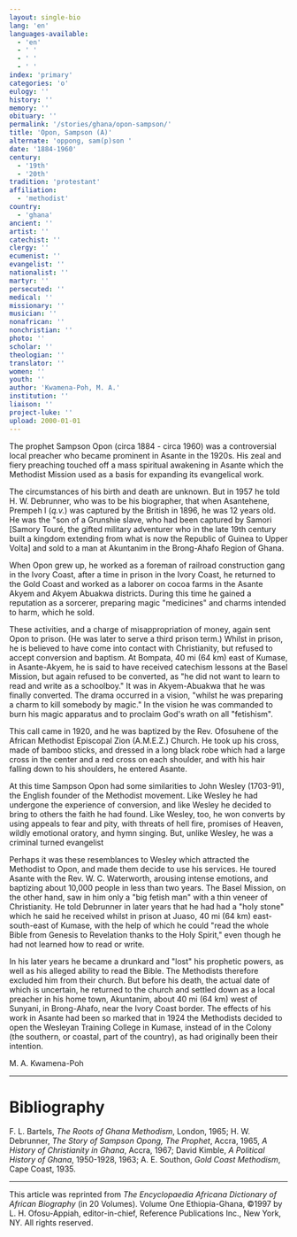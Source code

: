 ```yaml
---
layout: single-bio
lang: 'en'
languages-available:
  - 'en'
  - ' '
  - ' '
  - ' '
index: 'primary'
categories: 'o'
eulogy: ''
history: ''
memory: ''
obituary: ''
permalink: '/stories/ghana/opon-sampson/'
title: 'Opon, Sampson (A)'
alternate: 'oppong, sam(p)son '
date: '1884-1960'
century:
  - '19th'
  - '20th'
tradition: 'protestant'
affiliation:
  - 'methodist'
country:
  - 'ghana'
ancient: ''
artist: ''
catechist: ''
clergy: ''
ecumenist: ''
evangelist: ''
nationalist: ''
martyr: ''
persecuted: ''
medical: ''
missionary: ''
musician: ''
nonafrican: ''
nonchristian: ''
photo: ''
scholar: ''
theologian: ''
translator: ''
women: ''
youth: ''
author: 'Kwamena-Poh, M. A.'
institution: ''
liaison: ''
project-luke: ''
upload: 2000-01-01
---
```



The prophet Sampson Opon (circa 1884 - circa 1960) was a controversial local preacher who became prominent in Asante in the 1920s. His zeal and fiery preaching touched off a mass spiritual awakening in Asante which the Methodist Mission used as a basis for expanding its evangelical work.

The circumstances of his birth and death are unknown. But in 1957 he told H. W. Debrunner, who was to be his biographer, that when Asantehene, Prempeh I (*q.v.*) was captured by the British in 1896, he was 12 years old. He was the "son of a Grunshie slave, who had been captured by Samori [Samory Touré, the gifted military adventurer who in the late 19th century built a kingdom extending from what is now the Republic of Guinea to Upper Volta] and sold to a man at Akuntanim in the Brong-Ahafo Region of Ghana.

When Opon grew up, he worked as a foreman of railroad construction gang in the Ivory Coast, after a time in prison in the Ivory Coast, he returned to the Gold Coast and worked as a laborer on cocoa farms in the Asante Akyem and Akyem Abuakwa districts. During this time he gained a reputation as a sorcerer, preparing magic "medicines" and charms intended to harm, which he sold.

These activities, and a charge of misappropriation of money, again sent Opon to prison. (He was later to serve a third prison term.) Whilst in prison, he is believed to have come into contact with Christianity, but refused to accept conversion and baptism. At Bompata, 40 mi (64 km) east of Kumase, in Asante-Akyem, he is said to have received catechism lessons at the Basel Mission, but again refused to be converted, as "he did not want to learn to read and write as a schoolboy." It was in Akyem-Abuakwa that he was finally converted. The drama occurred in a vision, "whilst he was preparing a charm to kill somebody by magic." In the vision he was commanded to burn his magic apparatus and to proclaim God's wrath on all "fetishism".

This call came in 1920, and he was baptized by the Rev. Ofosuhene of the African Methodist Episcopal Zion (A.M.E.Z.) Church. He took up his cross, made of bamboo sticks, and dressed in a long black robe which had a large cross in the center and a red cross on each shoulder, and with his hair falling down to his shoulders, he entered Asante.

At this time Sampson Opon had some similarities to John Wesley (1703-91), the English founder of the Methodist movement. Like Wesley he had undergone the experience of conversion, and like Wesley he decided to bring to others the faith he had found. Like Wesley, too, he won converts by using appeals to fear and pity, with threats of hell fire, promises of Heaven, wildly emotional oratory, and hymn singing. But, unlike Wesley, he was a criminal turned evangelist

Perhaps it was these resemblances to Wesley which attracted the Methodist to Opon, and made them decide to use his services. He toured Asante with the Rev. W. C. Waterworth, arousing intense emotions, and baptizing about 10,000 people in less than two years. The Basel Mission, on the other hand, saw in him only a "big fetish man" with a thin veneer of Christianity. He told Debrunner in later years that he had had a "holy stone" which he said he received whilst in prison at Juaso, 40 mi (64 km) east-south-east of Kumase, with the help of which he could "read the whole Bible from Genesis to Revelation thanks to the Holy Spirit," even though he had not learned how to read or write.

In his later years he became a drunkard and "lost" his prophetic powers, as well as his alleged ability to read the Bible. The Methodists therefore excluded him from their church. But before his death, the actual date of which is uncertain, he returned to the church and settled down as a local preacher in his home town, Akuntanim, about 40 mi (64 km) west of Sunyani, in Brong-Ahafo, near the Ivory Coast border. The effects of his work in Asante had been so marked that in 1924 the Methodists decided to open the Wesleyan Training College in Kumase, instead of in the Colony (the southern, or coastal, part of the country), as had originally been their intention.

M. A. Kwamena-Poh

---

# Bibliography

F. L. Bartels, *The Roots of Ghana Methodism*, London, 1965; H. W. Debrunner, *The Story of Sampson Opong, The Prophet*, Accra, 1965, *A History of Christianity in Ghana*, Accra, 1967; David Kimble, *A Political History of Ghana*, 1950-1928, 1963; A. E. Southon, *Gold Coast Methodism*, Cape Coast, 1935.

---

This article was reprinted from *The Encyclopaedia Africana Dictionary of African Biography* (in 20 Volumes). Volume One Ethiopia-Ghana, &copy;1997 by L. H. Ofosu-Appiah, editor-in-chief, Reference Publications Inc., New York, NY. All rights reserved.
